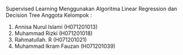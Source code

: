 Supervised Learning Menggunakan Algoritma Linear Regression dan Decision Tree
Anggota Kelompok :
1. Annisa Nurul Islami (H071201013)
2. Muhammad Rizki (H071201018)
3. Rahmatullah. R (H071201021)
4. Muhammad Ikram Fauzan (H071201039)
